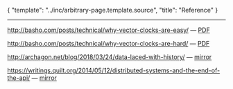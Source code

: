 {
	"template": "../inc/arbitrary-page.template.source",
	"title": "Reference"
}

---

http://basho.com/posts/technical/why-vector-clocks-are-easy/
&mdash; [PDF](vector-clocks-are-easy.pdf)

http://basho.com/posts/technical/why-vector-clocks-are-hard/
&mdash; [PDF](vector-clocks-are-hard.pdf)

http://archagon.net/blog/2018/03/24/data-laced-with-history/
&mdash; [mirror](data-laced-with-history/)

https://writings.quilt.org/2014/05/12/distributed-systems-and-the-end-of-the-api/
&mdash; [mirror](the-end-of-the-api)
